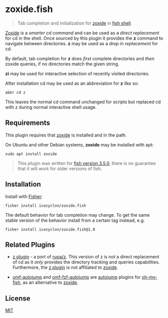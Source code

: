# zoxide.fish

> Tab completion and initialization for [zoxide](https://github.com/ajeetdsouza/zoxide) in [fish shell](https://fishshell.com/).

[Zoxide](https://github.com/ajeetdsouza/zoxide) is a *smarter cd command* and can be used as a *direct replacement* for cd in the shell.
Once sourced by this plugin it provides the **z** command to navigate between directories.
**z** may be used as a *drop in replacement* for cd.

By default, tab completion for **z** does *first* complete directories and *then* zoxide queries, if no directories match the given string.

**zi** may be used for interactive selection of recently visited directories.

After installation cd may be used as an abbreviation for **z** like so:

```fish
abbr cd z
```

This leaves the normal cd command unchanged for scripts but replaced cd with z during normal interactive shell usage.

## Requirements

This plugin requires that [zoxide](https://github.com/ajeetdsouza/zoxide) is installed and in the path.

On Ubuntu and other Debian systems, **zoxide** may be installed with apt:

```console
sudo apt install zoxide
```

> This plugin was written for [fish version 3.5.0](https://fishshell.com/docs/3.5/), there is no guarantee that it will work for older versions of fish.

## Installation

Install with [Fisher](https://github.com/jorgebucaran/fisher):

```console
fisher install icezyclon/zoxide.fish 
```

The default behavior for tab completion may change.
To get the same stable version of the behavior install from a certain tag instead, e.g.

```console
fisher install icezyclon/zoxide.fish@1.0
```

## Related Plugins

* [z plugin](https://github.com/jethrokuan/z) - a port of [rupa/z](https://github.com/rupa/z).
This version of z is *not* a direct replacement of cd as it *only* provides the directory tracking and queries capabilities.
Furthermore, the [z plugin](https://github.com/jethrokuan/z) is not affiliated to [zoxide](https://github.com/ajeetdsouza/zoxide).

* [omf-autojump](https://github.com/rominf/omf-plugin-autojump) and [omf-fzf-autojump](https://github.com/rominf/omf-plugin-fzf-autojump) are [autojump](https://github.com/wting/autojump) plugins for [oh-my-fish](https://github.com/oh-my-fish), as an alternative to [zoxide](https://github.com/ajeetdsouza/zoxide).

## License

[MIT](LICENSE)